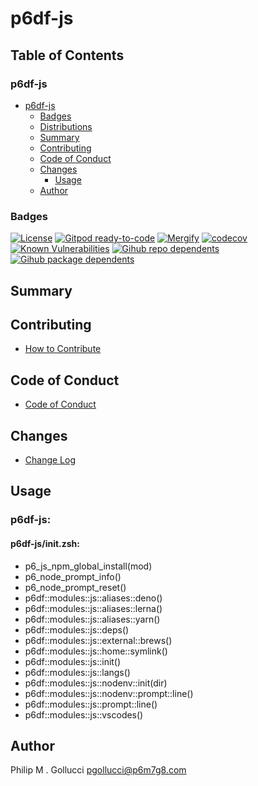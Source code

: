 # p6df-js

## Table of Contents


### p6df-js
- [p6df-js](#p6df-js)
  - [Badges](#badges)
  - [Distributions](#distributions)
  - [Summary](#summary)
  - [Contributing](#contributing)
  - [Code of Conduct](#code-of-conduct)
  - [Changes](#changes)
    - [Usage](#usage)
  - [Author](#author)

### Badges

[![License](https://img.shields.io/badge/License-Apache%202.0-yellowgreen.svg)](https://opensource.org/licenses/Apache-2.0)
[![Gitpod ready-to-code](https://img.shields.io/badge/Gitpod-ready--to--code-blue?logo=gitpod)](https://gitpod.io/#https://github.com/p6m7g8/p6df-js)
[![Mergify](https://img.shields.io/endpoint.svg?url=https://gh.mergify.io/badges/p6m7g8/p6df-js/&style=flat)](https://mergify.io)
[![codecov](https://codecov.io/gh/p6m7g8/p6df-js/branch/master/graph/badge.svg?token=14Yj1fZbew)](https://codecov.io/gh/p6m7g8/p6df-js)
[![Known Vulnerabilities](https://snyk.io/test/github/p6m7g8/p6df-js/badge.svg?targetFile=package.json)](https://snyk.io/test/github/p6m7g8/p6df-js?targetFile=package.json)
[![Gihub repo dependents](https://badgen.net/github/dependents-repo/p6m7g8/p6df-js)](https://github.com/p6m7g8/p6df-js/network/dependents?dependent_type=REPOSITORY)
[![Gihub package dependents](https://badgen.net/github/dependents-pkg/p6m7g8/p6df-js)](https://github.com/p6m7g8/p6df-js/network/dependents?dependent_type=PACKAGE)

## Summary

## Contributing

- [How to Contribute](CONTRIBUTING.md)

## Code of Conduct

- [Code of Conduct](https://github.com/p6m7g8/.github/blob/master/CODE_OF_CONDUCT.md)

## Changes

- [Change Log](CHANGELOG.md)

## Usage

### p6df-js:

#### p6df-js/init.zsh:

- p6_js_npm_global_install(mod)
- p6_node_prompt_info()
- p6_node_prompt_reset()
- p6df::modules::js::aliases::deno()
- p6df::modules::js::aliases::lerna()
- p6df::modules::js::aliases::yarn()
- p6df::modules::js::deps()
- p6df::modules::js::external::brews()
- p6df::modules::js::home::symlink()
- p6df::modules::js::init()
- p6df::modules::js::langs()
- p6df::modules::js::nodenv::init(dir)
- p6df::modules::js::nodenv::prompt::line()
- p6df::modules::js::prompt::line()
- p6df::modules::js::vscodes()


## Author

Philip M . Gollucci <pgollucci@p6m7g8.com>

